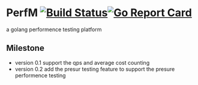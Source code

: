 # PerfM [![Build Status](https://travis-ci.org/arthurkiller/perfM.svg?branch=master)](https://travis-ci.org/arthurkiller/perfM)[![Go Report Card](https://goreportcard.com/badge/github.com/arthurkiller/perfM)](https://goreportcard.com/report/github.com/arthurkiller/perfM)
a golang performence testing platform

## Milestone
* version 0.1 
    support the qps and average cost counting
* version 0.2
    add the presur testing feature to support the presure performence testing
